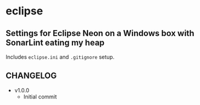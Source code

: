 # eclipse
## Settings for Eclipse Neon on a Windows box with SonarLint eating my heap

Includes ```eclipse.ini``` and ```.gitignore``` setup. 

## CHANGELOG
  - v1.0.0
    - Initial commit
